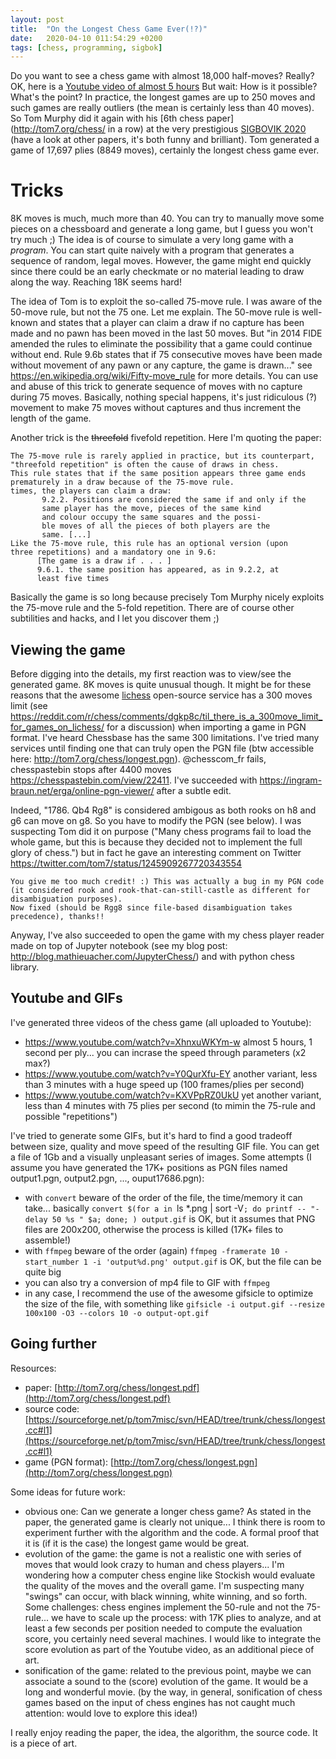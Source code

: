 ```yaml
---
layout: post
title:  "On the Longest Chess Game Ever(!?)"
date:   2020-04-10 011:54:29 +0200
tags: [chess, programming, sigbok]
---
```


Do you want to see a chess game with almost 18,000 half-moves? Really? OK, here is a [Youtube video of almost 5 hours](https://www.youtube.com/watch?v=XhnxuWKYm-w)
But wait: How is it possible? What's the point? In practice, the longest games are up to 250 moves and such games are really outliers (the mean is certainly less than 40 moves).
So Tom Murphy did it again with his [6th chess paper](http://tom7.org/chess/ in a row) at the very prestigious [SIGBOVIK 2020](http://sigbovik.org/2020/) (have a look at other papers, it's both funny and brilliant).
Tom generated a game of 17,697 plies (8849 moves), certainly the longest chess game ever.

# Tricks

8K moves is much, much more than 40. You can try to manually move some pieces on a chessboard and generate a long game, but I guess you won't try much ;)
The idea is of course to simulate a very long game with a *program*.
You can start quite naively with a program that generates a sequence of random, legal moves.
However, the game might end quickly since there could be an early checkmate or no material leading to draw along the way. Reaching 18K seems hard! 

The idea of Tom is to exploit the so-called 75-move rule. I was aware of the 50-move rule, but not the 75 one. Let me explain. 
The 50-move rule is well-known and states that a player can claim a draw if no capture has been made and no pawn has been moved in the last 50 moves. 
But "in 2014 FIDE amended the rules to eliminate the possibility that a game could continue without end. Rule 9.6b states that if 75 consecutive moves have been made without movement of any pawn or any capture, the game is drawn..." see https://en.wikipedia.org/wiki/Fifty-move_rule for more details.
You can use and abuse of this trick to generate sequence of moves with no capture during 75 moves. Basically, nothing special happens, it's just ridiculous (?) movement to make 75 moves without captures and thus increment the length of the game. 

Another trick is the ~~threefold~~ fivefold repetition. Here I'm quoting the paper:

```
The 75-move rule is rarely applied in practice, but its counterpart, "threefold repetition" is often the cause of draws in chess.
This rule states that if the same position appears three game ends prematurely in a draw because of the 75-move rule.
times, the players can claim a draw:
       9.2.2. Positions are considered the same if and only if the
       same player has the move, pieces of the same kind
       and colour occupy the same squares and the possi-
       ble moves of all the pieces of both players are the
       same. [...]
Like the 75-move rule, this rule has an optional version (upon
three repetitions) and a mandatory one in 9.6:
      [The game is a draw if . . . ]
      9.6.1. the same position has appeared, as in 9.2.2, at
      least five times
```

Basically the game is so long because precisely Tom Murphy nicely exploits the 75-move rule and the 5-fold repetition.
There are of course other subtilities and hacks, and I let you discover them ;) 

## Viewing the game 

Before digging into the details, my first reaction was to view/see the generated game.
8K moves is quite unusual though. It might be for these reasons that the awesome [lichess](https://lichess.org/) open-source service has a 300 moves limit (see https://reddit.com/r/chess/comments/dgkp8c/til_there_is_a_300move_limit_for_games_on_lichess/ for a discussion) when importing a game in PGN format. I've heard Chessbase has the same 300 limitations.
I've tried many services until finding one that can truly open the PGN file (btw accessible here: http://tom7.org/chess/longest.pgn). 
@chesscom_fr fails, chesspastebin stops after 4400 moves https://chesspastebin.com/view/22411.
I've succeeded with https://ingram-braun.net/erga/online-pgn-viewer/ after a subtle edit.

Indeed, "1786. Qb4 Rg8" is considered ambigous as both rooks on h8 and g6 can move on g8. So you have to modify the PGN (see below). 
I was suspecting Tom did it on purpose ("Many chess programs fail to load the whole game, but this is because they decided not to implement the full glory of chess.")
but in fact he gave an interesting comment on Twitter https://twitter.com/tom7/status/1245909267720343554
```
You give me too much credit! :) This was actually a bug in my PGN code (it considered rook and rook-that-can-still-castle as different for disambiguation purposes).
Now fixed (should be Rgg8 since file-based disambiguation takes precedence), thanks!!
```

Anyway, I've also succeeded to open the game with my chess player reader made on top of Jupyter notebook (see my blog post: http://blog.mathieuacher.com/JupyterChess/) and with python chess library.

## Youtube and GIFs

I've generated three videos of the chess game (all uploaded to Youtube):
 * https://www.youtube.com/watch?v=XhnxuWKYm-w almost 5 hours, 1 second per ply... you can incrase the speed through parameters (x2 max?)
 * https://www.youtube.com/watch?v=Y0QurXfu-EY another variant, less than 3 minutes with a huge speed up (100 frames/plies per second)
 * https://www.youtube.com/watch?v=KXVPpRZ0UkU yet another variant, less than 4 minutes with 75 plies per second (to mimin the 75-rule and possible "repetitions")

I've tried to generate some GIFs, but it's hard to find a good tradeoff between size, quality and move speed of the resulting GIF file.
You can get a file of 1Gb and a visually unpleasant series of images. 
Some attempts (I assume you have generated the 17K+ positions as PGN files named output1.pgn, output2.pgn, ..., ouput17686.pgn):
 * with `convert` beware of the order of the file, the time/memory it can take... basically `convert $(for a in `ls *.png | sort -V`; do printf -- "-delay 50 %s " $a; done; ) output.gif` is OK, but it assumes that PNG files are 200x200, otherwise the process is killed (17K+ files to assemble!)
 * with `ffmpeg` beware of the order (again) `ffmpeg -framerate 10 -start_number 1 -i 'output%d.png' output.gif` is OK, but the file can be quite big
 * you can also try a conversion of mp4 file to GIF with `ffmpeg`
 * in any case, I recommend the use of the awesome gifsicle to optimize the size of the file, with something like `gifsicle -i output.gif --resize 100x100 -O3 --colors 10 -o output-opt.gif`

## Going further

Resources:
 * paper: [http://tom7.org/chess/longest.pdf](http://tom7.org/chess/longest.pdf)
 * source code: [https://sourceforge.net/p/tom7misc/svn/HEAD/tree/trunk/chess/longest.cc#l1](https://sourceforge.net/p/tom7misc/svn/HEAD/tree/trunk/chess/longest.cc#l1)
 * game (PGN format): [http://tom7.org/chess/longest.pgn](http://tom7.org/chess/longest.pgn)

Some ideas for future work:
 * obvious one: Can we generate a longer chess game? As stated in the paper, the generated game is clearly not unique... I think there is room to experiment further with the algorithm and the code. A formal proof that it is (if it is the case) the longest game would be great.
 * evolution of the game: the game is not a realistic one with series of moves that would look crazy to human and chess players... I'm wondering how a computer chess engine like Stockish would evaluate the quality of the moves and the overall game. I'm suspecting many "swings" can occur, with black winning, white winning, and so forth. Some challenges: chess engines implement the 50-rule and not the 75-rule... we have to scale up the process: with 17K plies to analyze, and at least a few seconds per position needed to compute the evaluation score, you certainly need several machines. I would like to integrate the score evolution as part of the Youtube video, as an additional piece of art.
 * sonification of the game: related to the previous point, maybe we can associate a sound to the (score) evolution of the game. It would be a long and wonderful movie. (by the way, in general, sonification of chess games based on the input of chess engines has not caught much attention: would love to explore this idea!) 

I really enjoy reading the paper, the idea, the algorithm, the source code. It is a piece of art. 





